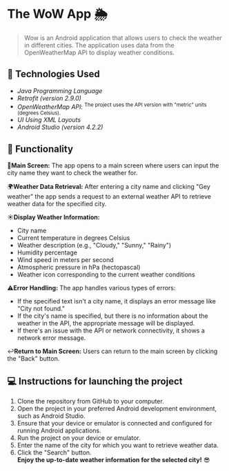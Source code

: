 # The WoW App 🌦️

> Wow is an Android application that allows users to check the weather in different cities. The application uses data from the OpenWeatherMap API to display weather conditions.

## 🎯 Technologies Used
- *Java Programming Language*
- *Retrofit (version 2.9.0)*
- *OpenWeatherMap API*: <sup>The project uses the API version with "metric" units (degrees Celsius).<sup>
- *UI Using XML Layouts*
- *Android Studio (version 4.2.2)*

## 🔧 Functionality
📱**Main Screen:** The app opens to a main screen where users can input the city name they want to check the weather for.

🌍**Weather Data Retrieval:** After entering a city name and clicking "Gey weather" the app sends a request to an external weather API to retrieve weather data for the specified city.

☀️**Display Weather Information:**
- City name
- Current temperature in degrees Celsius
- Weather description (e.g., "Cloudy," "Sunny," "Rainy")
- Humidity percentage
- Wind speed in meters per second
- Atmospheric pressure in hPa (hectopascal)
- Weather icon corresponding to the current weather conditions
 
⚠️**Error Handling:** The app handles various types of errors:
- If the specified text isn't a city name, it displays an error message like "City not found."
- If the city's name is specified, but there is no information about the weather in the API, the appropriate message will be displayed.
- If there's an issue with the API or network connectivity, it shows a network error message.
 
↩️**Return to Main Screen:** Users can return to the main screen by clicking the "Back" button.

## 💻 Instructions for launching the project
1. Clone the repository from GitHub to your computer.
2. Open the project in your preferred Android development environment, such as Android Studio.
3. Ensure that your device or emulator is connected and configured for running Android applications.
4. Run the project on your device or emulator.
5. Enter the name of the city for which you want to retrieve weather data.
6. Click the "Search" button.\
**Enjoy the up-to-date weather information for the selected city!** 😎
